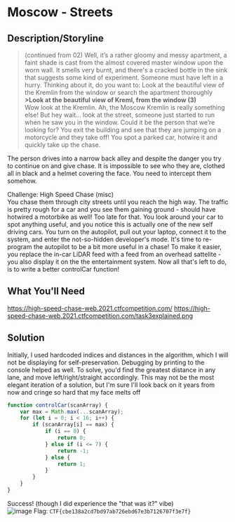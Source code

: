 # Moscow - Streets

## Description/Storyline
>(continued from 02)
>Well, it’s a rather gloomy and messy apartment, a faint shade is cast from the almost covered master window upon the worn wall. It smells very burnt, and there's a cracked bottle in the sink that suggests some kind of experiment. Someone must have left in a hurry. Thinking about it, do you want to: Look at the beautiful view of the Kremlin from the window or search the apartment thoroughly  
> **>Look at the beautiful view of Kreml, from the window (3)**  
> Wow look at the Kremlin. Ah, the Moscow Kremlin is really something else! But hey wait... look at the street, someone just started to run when he saw you in the window. Could it be the person that we’re looking for? You exit the building and see that they are jumping on a motorcycle and they take off! You spot a parked car, hotwire it and quickly take up the chase.  
 
The person drives into a narrow back alley and despite the danger you try to continue on and give chase. It is impossible to see who they are, clothed all in black and a helmet covering the face. You need to intercept them somehow.

Challenge: High Speed Chase (misc)  
You chase them through city streets until you reach the high way. The traffic is pretty rough for a car and you see them gaining ground - should have hotwired a motorbike as well! Too late for that. You look around your car to spot anything useful, and you notice this is actually one of the new self driving cars. You turn on the autopilot, pull out your laptop, connect it to the system, and enter the not-so-hidden developer's mode. It's time to re-program the autopilot to be a bit more useful in a chase! To make it easier, you replace the in-car LiDAR feed with a feed from an overhead sattelite - you also display it on the the entertainment system. Now all that's left to do, is to write a better controlCar function!

## What You'll Need
https://high-speed-chase-web.2021.ctfcompetition.com/
https://high-speed-chase-web.2021.ctfcompetition.com/task3explained.png

## Solution
Initially, I used hardcoded indices and distances in the algorithm, which I will not be displaying for self-preservation. Debugging by printing to the console helped as well. To solve, you'd find the greatest distance in any lane, and move left/right/straight accordingly. 
This may not be the most elegant iteration of a solution, but I'm sure I'll look back on it years from now and cringe so hard that my face melts off
```javascript
function controlCar(scanArray) {
    var max = Math.max(...scanArray);
    for (let i = 0; i < 16; i++) {
        if (scanArray[i] == max) {
            if (i == 8) {
                return 0;
            } else if (i <= 7) {
                return -1;
            } else {
                return 1;
            }
        }
    }
}
```
Success! (though I did experience the "that was it?" vibe)  
![image](https://i.imgur.com/hBclFw6.png)
Flag: `CTF{cbe138a2cd7bd97ab726ebd67e3b7126707f3e7f}`

